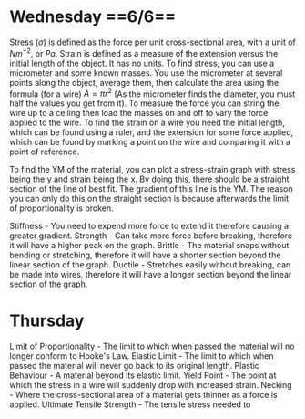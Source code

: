 # Wednesday ==6/6==
Stress ($\sigma$) is defined as the force per unit cross-sectional area, with a unit of $Nm^{-2}$, or $Pa$. Strain is defined as a measure of the extension versus the initial length of the object. It has no units. To find stress, you can use a micrometer and some known masses. You use the micrometer at several points along the object, average them, then calculate the area using the formula (for a wire) $A=\pi r^2$ (As the micrometer finds the diameter, you must half the values you get from it). To measure the force you can string the wire up to a ceiling then load the masses on and off to vary the force applied to the wire. To find the strain on a wire you need the initial length, which can be found using a ruler, and the extension for some force applied, which can be found by marking a point on the wire and comparing it with a point of reference.

To find the YM of the material, you can plot a stress-strain graph with stress being the y and strain being the x. By doing this, there should be a straight section of the line of best fit. The gradient of this line is the YM. The reason you can only do this on the straight section is because afterwards the limit of proportionality is broken.

Stiffness - You need to expend more force to extend it therefore causing a greater gradient.
Strength - Can take more force before breaking, therefore it will have a higher peak on the graph.
Brittle - The material snaps without bending or stretching, therefore it will have a shorter section beyond the linear section of the graph.
Ductile - Stretches easily without breaking, can be made into wires, therefore it will have a longer section beyond the linear section of the graph.

# Thursday
 Limit of Proportionality - The limit to which when passed the material will no longer conform to Hooke's Law.
 Elastic Limit - The limit to which when passed the material will never go back to its original length.
 Plastic Behaviour - A material beyond its elastic limit.
 Yield Point - The point at which the stress in a wire will suddenly drop with increased strain.
 Necking - Where the cross-sectional area of a material gets thinner as a force is applied.
Ultimate Tensile Strength - The tensile stress needed to 